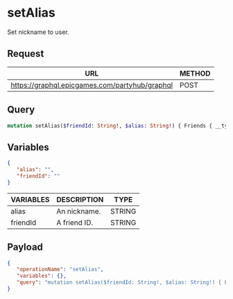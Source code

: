 # setAlias

Set nickname to user.

## Request
| URL | METHOD |
| - | - |
| https://graphql.epicgames.com/partyhub/graphql | POST |

## Query
```graphql
mutation setAlias($friendId: String!, $alias: String!) { Friends { __typename setAlias(friendId: $friendId, alias: $alias) { __typename success } } }
```

## Variables
```json
{
   "alias": "",
   "friendId": ""
}
```
| VARIABLES | DESCRIPTION | TYPE |
| - | - | - |
| alias | An nickname. | STRING |
| friendId | A friend ID. | STRING |

## Payload
```json
{
   "operationName": "setAlias",
   "variables": {},
   "query": "mutation setAlias($friendId: String!, $alias: String!) { Friends { __typename setAlias(friendId: $friendId, alias: $alias) { __typename success } } }"
}
```